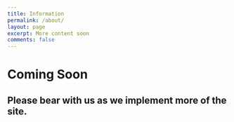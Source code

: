 ```yaml
---
title: Information
permalink: /about/
layout: page
excerpt: More content soon
comments: false
---
```


# Coming Soon

## Please bear with us as we implement more of the site.